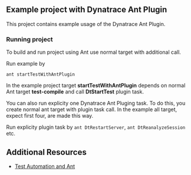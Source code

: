 ## Example project with Dynatrace Ant Plugin

This project contains example usage of the Dynatrace Ant Plugin.

### Running project

To build and run project using Ant use normal target with additional call.

Run example by 
```
ant startTestWithAntPlugin
```
In the example project target **startTestWithAntPlugin** depends on normal Ant target **test-compile** and call **DtStartTest** plugin task.
 
You can also run explicity one Dynatrace Ant Pluging task. To do this, you create normal ant target with plugin task call. In the example all target, expect first four, are made this way.

Run explicity plugin task by `ant DtRestartServer`, `ant DtReanalyzeSession` etc.

## <a name="resources"></a>Additional Resources
- [Test Automation and Ant](https://community.dynatrace.com/community/display/DOCDT63/Test+Automation+and+Ant)